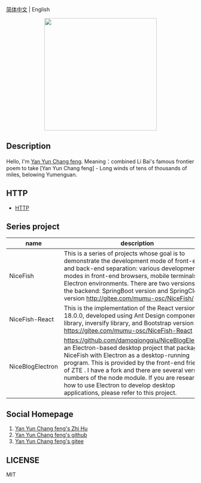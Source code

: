 [简体中文](README.md) |  English  

<p align="center">
    <img width="300" src="https://cdn.jsdelivr.net/gh/yanyunchangfeng/cdn@1.0/assets/img/blog/yycf/yanyunchangfeng.png">
</p>

##  Description
Hello, I'm  [Yan Yun Chang feng](https://yanyunchangfeng.github.io). 
Meaning：combined Li Bai's famous frontier poem to take [Yan Yun Chang feng] - Long winds of tens of thousands of miles, belowing Yumenguan.
##  HTTP   

* [HTTP](src/assets/img/http-detail.png)

## Series project
| name | description|
|----|----|
| NiceFish | This is a series of projects whose goal is to demonstrate the development mode of front-end and back-end separation: various development modes in front-end browsers, mobile terminals, and Electron environments. There are two versions of the backend: SpringBoot version and SpringCloud version  http://gitee.com/mumu-osc/NiceFish/ |
| NiceFish-React | This is the implementation of the React version 18.0.0, developed using Ant Design component library, inversify library, and Bootstrap version 4.2.1 https://gitee.com/mumu-osc/NiceFish-React|
| NiceBlogElectron | https://github.com/damoqiongqiu/NiceBlogElectron, an Electron-based desktop project that packages NiceFish with Electron as a desktop-running program. This is provided by the front-end friends of ZTE . I have a fork and there are several version numbers of the node module. If you are researching how to use Electron to develop desktop applications, please refer to this project.|

## Social Homepage 

1.  [Yan Yun Chang feng's Zhi Hu](https://zhihu.com/people/hbxyxuxiaodong)  
2.  [Yan Yun Chang feng's github](https://github.com/yanyunchangfeng)  
3.  [Yan Yun Chang feng's gitee](https://gitee.com/yanyunchangfeng)  

## LICENSE

MIT